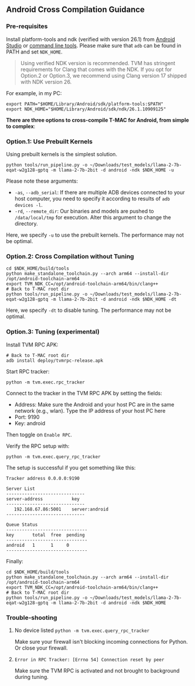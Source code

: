 ## Android Cross Compilation Guidance

### Pre-requisites

Install platform-tools and ndk (verified with version 26.1) from [Android Studio](https://developer.android.com/studio) or [command line tools](https://developer.android.com/studio#command-line-tools-only). Please make sure that `adb` can be found in PATH and set `NDK_HOME`.

> Using verified NDK version is recommended. TVM has stringent requirements for Clang that comes with the NDK. If you opt for Option.2 or Option.3, we recommend using Clang version 17 shipped with NDK version 26.

For example, in my PC:

```
export PATH="$HOME/Library/Android/sdk/platform-tools:$PATH"
export NDK_HOME="$HOME/Library/Android/sdk/ndk/26.1.10909125"
```

**There are three options to cross-compile T-MAC for Android, from simple to complex**:

### Option.1: Use Prebuilt Kernels

Using prebuilt kernels is the simplest solution.

```
python tools/run_pipeline.py -o ~/Downloads/test_models/llama-2-7b-eqat-w2g128-gptq -m llama-2-7b-2bit -d android -ndk $NDK_HOME -u
```

Please note these arguments:
- `-as`, `--adb_serial`: If there are multiple ADB devices connected to your host computer, you need to specify it according to results of `adb devices -l`.
- `-rd`, `--remote_dir`: Our binaries and models are pushed to `/data/local/tmp` for execution. Alter this argument to change the directory.

Here, we specify `-u` to use the prebuilt kernels. The performance may not be optimal.

### Option.2: Cross Compilation without Tuning

```
cd $NDK_HOME/build/tools
python make_standalone_toolchain.py --arch arm64 --install-dir /opt/android-toolchain-arm64
export TVM_NDK_CC=/opt/android-toolchain-arm64/bin/clang++
# Back to T-MAC root dir
python tools/run_pipeline.py -o ~/Downloads/test_models/llama-2-7b-eqat-w2g128-gptq -m llama-2-7b-2bit -d android -ndk $NDK_HOME -dt
```

Here, we specify `-dt` to disable tuning. The performance may not be optimal.

### Option.3: Tuning (experimental)

Install TVM RPC APK:

```
# Back to T-MAC root dir
adb install deploy/tvmrpc-release.apk
```

Start RPC tracker:

```
python -m tvm.exec.rpc_tracker
```

Connect to the tracker in the TVM RPC APK by setting the fields:

- Address: Make sure the Android and your host PC are in the same network (e.g., wlan). Type the IP address of your host PC here
- Port: 9190
- Key: android

Then toggle on `Enable RPC`.

Verify the RPC setup with:
```
python -m tvm.exec.query_rpc_tracker
```

The setup is successful if you get something like this:

```
Tracker address 0.0.0.0:9190

Server List
------------------------------
server-address           key
------------------------------
   192.168.67.86:5001    server:android
------------------------------

Queue Status
-------------------------------
key       total  free  pending
-------------------------------
android   1      1     0      
-------------------------------
```

Finally:

```
cd $NDK_HOME/build/tools
python make_standalone_toolchain.py --arch arm64 --install-dir /opt/android-toolchain-arm64
export TVM_NDK_CC=/opt/android-toolchain-arm64/bin/clang++
# Back to T-MAC root dir
python tools/run_pipeline.py -o ~/Downloads/test_models/llama-2-7b-eqat-w2g128-gptq -m llama-2-7b-2bit -d android -ndk $NDK_HOME
```

### Trouble-shooting

1. No device listed `python -m tvm.exec.query_rpc_tracker`

    Make sure your firewall isn't blocking incoming connections for Python. Or close your firewall.

2. `Error in RPC Tracker: [Errno 54] Connection reset by peer`

    Make sure the TVM RPC is activated and not brought to background during tuning.

